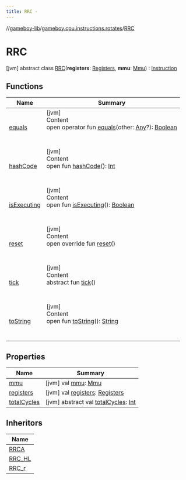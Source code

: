 ```yaml
---
title: RRC -
---
```

//[gameboy-lib](../../index.md)/[gameboy.cpu.instructions.rotates](../index.md)/[RRC](index.md)



# RRC  
 [jvm] abstract class [RRC](index.md)(**registers**: [Registers](../../gameboy.cpu/-registers/index.md), **mmu**: [Mmu](../../gameboy.memory/-mmu/index.md)) : [Instruction](../../gameboy.cpu.instructions/-instruction/index.md)   


## Functions  
  
|  Name|  Summary| 
|---|---|
| <a name="kotlin/Any/equals/#kotlin.Any?/PointingToDeclaration/"></a>[equals](../../gameboy.utils/-log/index.md#%5Bkotlin%2FAny%2Fequals%2F%23kotlin.Any%3F%2FPointingToDeclaration%2F%5D%2FFunctions%2F456262920)| <a name="kotlin/Any/equals/#kotlin.Any?/PointingToDeclaration/"></a>[jvm]  <br>Content  <br>open operator fun [equals](../../gameboy.utils/-log/index.md#%5Bkotlin%2FAny%2Fequals%2F%23kotlin.Any%3F%2FPointingToDeclaration%2F%5D%2FFunctions%2F456262920)(other: [Any](https://kotlinlang.org/api/latest/jvm/stdlib/kotlin/-any/index.html)?): [Boolean](https://kotlinlang.org/api/latest/jvm/stdlib/kotlin/-boolean/index.html)  <br><br><br>
| <a name="kotlin/Any/hashCode/#/PointingToDeclaration/"></a>[hashCode](../../gameboy.utils/-log/index.md#%5Bkotlin%2FAny%2FhashCode%2F%23%2FPointingToDeclaration%2F%5D%2FFunctions%2F456262920)| <a name="kotlin/Any/hashCode/#/PointingToDeclaration/"></a>[jvm]  <br>Content  <br>open fun [hashCode](../../gameboy.utils/-log/index.md#%5Bkotlin%2FAny%2FhashCode%2F%23%2FPointingToDeclaration%2F%5D%2FFunctions%2F456262920)(): [Int](https://kotlinlang.org/api/latest/jvm/stdlib/kotlin/-int/index.html)  <br><br><br>
| <a name="gameboy.cpu.instructions/Instruction/isExecuting/#/PointingToDeclaration/"></a>[isExecuting](../../gameboy.cpu.instructions/-instruction/is-executing.md)| <a name="gameboy.cpu.instructions/Instruction/isExecuting/#/PointingToDeclaration/"></a>[jvm]  <br>Content  <br>open fun [isExecuting](../../gameboy.cpu.instructions/-instruction/is-executing.md)(): [Boolean](https://kotlinlang.org/api/latest/jvm/stdlib/kotlin/-boolean/index.html)  <br><br><br>
| <a name="gameboy.cpu.instructions.rotates/RRC/reset/#/PointingToDeclaration/"></a>[reset](reset.md)| <a name="gameboy.cpu.instructions.rotates/RRC/reset/#/PointingToDeclaration/"></a>[jvm]  <br>Content  <br>open override fun [reset](reset.md)()  <br><br><br>
| <a name="gameboy.cpu.instructions/Instruction/tick/#/PointingToDeclaration/"></a>[tick](../../gameboy.cpu.instructions/-instruction/tick.md)| <a name="gameboy.cpu.instructions/Instruction/tick/#/PointingToDeclaration/"></a>[jvm]  <br>Content  <br>abstract fun [tick](../../gameboy.cpu.instructions/-instruction/tick.md)()  <br><br><br>
| <a name="kotlin/Any/toString/#/PointingToDeclaration/"></a>[toString](../../gameboy.utils/-log/index.md#%5Bkotlin%2FAny%2FtoString%2F%23%2FPointingToDeclaration%2F%5D%2FFunctions%2F456262920)| <a name="kotlin/Any/toString/#/PointingToDeclaration/"></a>[jvm]  <br>Content  <br>open fun [toString](../../gameboy.utils/-log/index.md#%5Bkotlin%2FAny%2FtoString%2F%23%2FPointingToDeclaration%2F%5D%2FFunctions%2F456262920)(): [String](https://kotlinlang.org/api/latest/jvm/stdlib/kotlin/-string/index.html)  <br><br><br>


## Properties  
  
|  Name|  Summary| 
|---|---|
| <a name="gameboy.cpu.instructions.rotates/RRC/mmu/#/PointingToDeclaration/"></a>[mmu](mmu.md)| <a name="gameboy.cpu.instructions.rotates/RRC/mmu/#/PointingToDeclaration/"></a> [jvm] val [mmu](mmu.md): [Mmu](../../gameboy.memory/-mmu/index.md)   <br>
| <a name="gameboy.cpu.instructions.rotates/RRC/registers/#/PointingToDeclaration/"></a>[registers](registers.md)| <a name="gameboy.cpu.instructions.rotates/RRC/registers/#/PointingToDeclaration/"></a> [jvm] val [registers](registers.md): [Registers](../../gameboy.cpu/-registers/index.md)   <br>
| <a name="gameboy.cpu.instructions.rotates/RRC/totalCycles/#/PointingToDeclaration/"></a>[totalCycles](total-cycles.md)| <a name="gameboy.cpu.instructions.rotates/RRC/totalCycles/#/PointingToDeclaration/"></a> [jvm] abstract val [totalCycles](total-cycles.md): [Int](https://kotlinlang.org/api/latest/jvm/stdlib/kotlin/-int/index.html)   <br>


## Inheritors  
  
|  Name| 
|---|
| <a name="gameboy.cpu.instructions.rotates/RRCA///PointingToDeclaration/"></a>[RRCA](../-r-r-c-a/index.md)
| <a name="gameboy.cpu.instructions.rotates/RRC_HL///PointingToDeclaration/"></a>[RRC_HL](../-r-r-c_-h-l/index.md)
| <a name="gameboy.cpu.instructions.rotates/RRC_r///PointingToDeclaration/"></a>[RRC_r](../-r-r-c_r/index.md)


